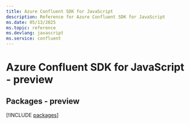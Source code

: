 ```yaml
---
title: Azure Confluent SDK for JavaScript
description: Reference for Azure Confluent SDK for JavaScript
ms.date: 05/13/2025
ms.topic: reference
ms.devlang: javascript
ms.service: confluent
---
```

# Azure Confluent SDK for JavaScript - preview
## Packages - preview
[!INCLUDE [packages](confluent-index.md)]